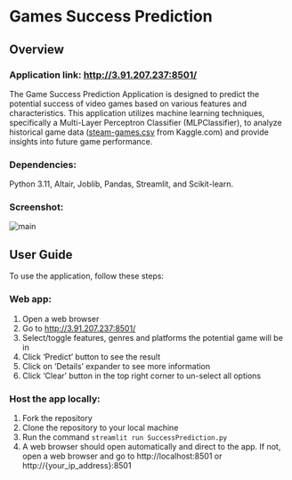 # Games Success Prediction

## Overview

### Application link: http://3.91.207.237:8501/

The Game Success Prediction Application is designed to predict the potential success of video games based on various features and characteristics. 
This application utilizes machine learning techniques, specifically a Multi-Layer Perceptron Classifier (MLPClassifier), 
to analyze historical game data ([steam-games.csv](https://www.kaggle.com/datasets/amanbarthwal/steam-store-data/data) from Kaggle.com) and provide insights into future game performance.

### Dependencies:
Python 3.11, Altair, Joblib, Pandas, Streamlit, and Scikit-learn.

### Screenshot:
![main](https://github.com/hoan-swe/game-success-prediction/assets/152995318/42f5a1f2-7a83-4079-b121-a3064cbd036c)

## User Guide
To use the application, follow these steps:

### Web app:
1. Open a web browser
2. Go to http://3.91.207.237:8501/
3. Select/toggle features, genres and platforms the potential game will be in
4. Click ‘Predict’ button to see the result
5. Click on ‘Details’ expander to see more information
6. Click ‘Clear’ button in the top right corner to un-select all options
	
### Host the app locally:
1. Fork the repository
2. Clone the repository to your local machine
3. Run the command `streamlit run SuccessPrediction.py`
4. A web browser should open automatically and direct to the app. If not, open a web browser and go to http://localhost:8501 or http://{your_ip_address}:8501
